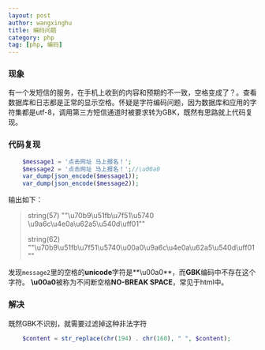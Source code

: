 ```yaml
---
layout: post
author: wangxinghu
title: 编码问题
category: php
tag: [php, 编码]
---
```


### 现象
有一个发短信的服务，在手机上收到的内容和预期的不一致，空格变成了？。查看数据库和日志都是正常的显示空格。怀疑是字符编码问题，因为数据库和应用的字符集都是utf-8，调用第三方短信通道时被要求转为GBK，既然有思路就上代码复现。

### 代码复现

```php
    $message1 = '点击网址 马上报名！';
    $message2 = '点击网址 马上报名！';//\u00a0
    var_dump(json_encode($message1));
    var_dump(json_encode($message2));
```


输出如下：

> string(57) ""\u70b9\u51fb\u7f51\u5740 \u9a6c\u4e0a\u62a5\u540d\uff01""
>
> string(62) ""\u70b9\u51fb\u7f51\u5740\u00a0\u9a6c\u4e0a\u62a5\u540d\uff01""

发现`message2`里的空格的**unicode**字符是**\u00a0**，而**GBK**编码中不存在这个字符。
**\u00a0**被称为不间断空格**NO-BREAK SPACE**，常见于html中。

### 解决
既然GBK不识别，就需要过滤掉这种非法字符

```php
    $content = str_replace(chr(194) . chr(160), " ", $content);
```

